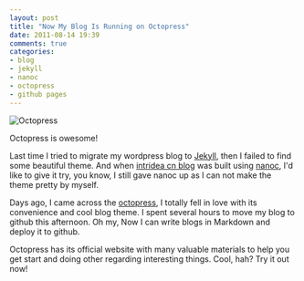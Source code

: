 ```yaml
---
layout: post
title: "Now My Blog Is Running on Octopress"
date: 2011-08-14 19:39
comments: true
categories: 
- blog
- jekyll
- nanoc
- octopress
- github pages
---
```

![Octopress](https://img.skitch.com/20110814-m6jxiyu37ygd2pgxwfejamf95g.jpg)

Octopress is owesome!

Last time I tried to migrate my wordpress blog to [Jekyll](https://github.com/mojombo/jekyll), then I failed to find some beautiful theme. And when [intridea cn blog](cn.intridea.com) was built using [nanoc](https://github.com/ddfreyne/nanoc), I'd like to give it try, you know, I still gave nanoc up as I can not make the theme pretty by myself.

Days ago, I came across the [octopress](http://www.octopress.org), I totally fell in love with its convenience and cool blog theme. I spent several hours to move my blog to github this afternoon. Oh my, Now I can write blogs in Markdown and deploy it to github.

Octopress has its official website with many valuable materials to help you get start and doing other regarding interesting things. Cool, hah? Try it out now!